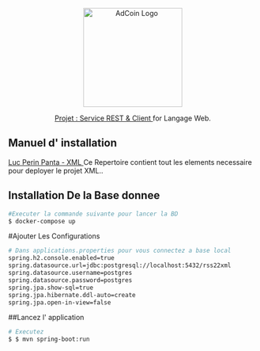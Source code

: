 <p align="center">
  <a href="#" target="blank"><img src="https://findvectorlogo.com/wp-content/uploads/2019/09/universite-de-rouen-normandie-vector-logo.png" width="200" alt="AdCoin Logo" /></a>
</p>

  <p align="center"> <a href="#" target="_blank">Projet : Service REST & Client </a> for   Langage Web.</p>

## Manuel d' installation

[Luc Perin Panta - XML ](https://github.com/pantaLuc/rss22-xml) Ce Repertoire contient tout  les elements necessaire pour deployer le projet XML..

## Installation De la Base donnee

```bash
#Executer la commande suivante pour lancer la BD
$ docker-compose up

```

#Ajouter Les Configurations 

```bash
# Dans applications.properties pour vous connectez a base local
spring.h2.console.enabled=true 
spring.datasource.url=jdbc:postgresql://localhost:5432/rss22xml
spring.datasource.username=postgres
spring.datasource.password=postgres
spring.jpa.show-sql=true
spring.jpa.hibernate.ddl-auto=create    
spring.jpa.open-in-view=false
```

##Lancez l' application 
```bash
# Executez 
$ $ mvn spring-boot:run
```

#
